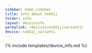 ```yaml
---
sidebar: home_sidebar
title: Info about nx651j
folder: info
layout: deviceinfo
permalink: /devices/nx651j/variant1/
device: nx651j_variant1
---
```

{% include templates/device_info.md %}
